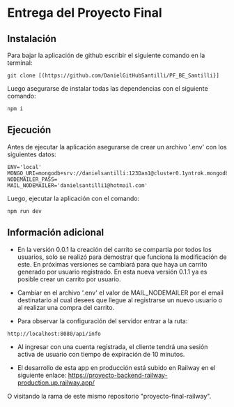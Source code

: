 #  Entrega del Proyecto Final

## Instalación
Para bajar la aplicación de github escribir el siguiente comando en la terminal:
```
git clone [(https://github.com/DanielGitHubSantilli/PF_BE_Santilli}]
```

Luego asegurarse de instalar todas las dependencias con el siguiente comando:
```
npm i 
```

## Ejecución
Antes de ejecutar la aplicación asegurarse de crear un archivo '.env' con los siguientes datos:
```
ENV='local'
MONGO_URI=mongodb+srv://danielsantilli:123Dan1@cluster0.1yntrok.mongodb.net/
NODEMAILER_PASS=
MAIL_NODEMAILER='danielsantilli1@hotmail.com'
```

Luego, ejecutar la aplicación con el comando:
```
npm run dev
```

## Información adicional
- En la versión 0.0.1 la creación del carrito se compartia por todos los usuarios, solo se realizó para demostrar que funciona la modificación de este. En próximas versiones se cambiará para que haya un carrito generado por usuario registrado. En esta nueva versión 0.1.1 ya es posible crear un carrito por usuario.

- Cambiar en el archivo '.env' el valor de MAIL_NODEMAILER por el email destinatario al cual desees que llegue al registrarse un nuevo usuario o al realizar una compra del carrito.

- Para observar la configuración del servidor entrar a la ruta:
```
http://localhost:8080/api/info
```

- Al ingresar con una cuenta registrada, el cliente tendrá una sesión activa de usuario con tiempo de expiración de 10 minutos.

- El desarrollo de esta app en producción está subido en Railway en el siguiente enlace:
https://proyecto-backend-railway-production.up.railway.app/

O visitando la rama de este mismo repositorio "proyecto-final-railway".
